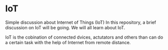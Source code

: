 # IoT
Simple discussion about Internet of Things (IoT)
In this repository, a brief discussion on IoT will be going. We will all learn about IoT.

IoT is the cobination of connected dvices, actutators and others than can do a certain task with the help of Internet from remote distance.
